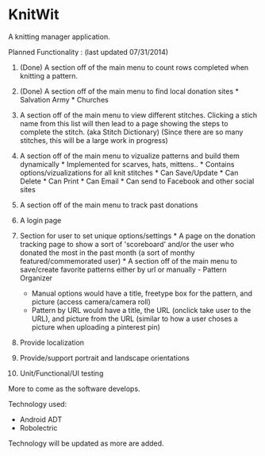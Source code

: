 KnitWit
=======

A knitting manager application. 

Planned Functionality : (last updated 07/31/2014)

  1. (Done) A section off of the main menu to count rows completed when knitting a pattern.
  
  2. (Done) A section off of the main menu to find local donation sites
  	* Salvation Army
  	* Churches

  3. A section off of the main menu to view different stitches. Clicking a stich name from this list will
  then lead to a page showing the steps to complete the stitch. (aka Stitch Dictionary) (Since there are so many stitches, this will be a large work in progress)

  4. A section off of the main menu to vizualize patterns and build them dynamically
  	* Implemented for scarves, hats, mittens..
  	* Contains options/vizualizations for all knit stitches
  	* Can Save/Update
  	* Can Delete
  	* Can Print
  	* Can Email
  	* Can send to Facebook and other social sites

  5. A section off of the main menu to track past donations

  6. A login page

  7. Section for user to set unique options/settings
  	* A page on the donation tracking page to show a sort of 'scoreboard' and/or the user who donated the most in the past month (a sort of monthy featured/commemorated user)
  	* A section off of the main menu to save/create favorite patterns either by url or manually - Pattern Organizer
  		* Manual options would have a title, freetype box for the pattern, and picture (access camera/camera roll)
  		* Pattern by URL would have a title, the URL (onclick take user to the URL), and picture from the URL (similar to how a user choses a picture when uploading a pinterest pin)

  8. Provide localization

  9. Provide/support portrait and landscape orientations

  10. Unit/Functional/UI testing
  
More to come as the software develops.

Technology used:
* Android ADT
* Robolectric

Technology will be updated as more are added.
